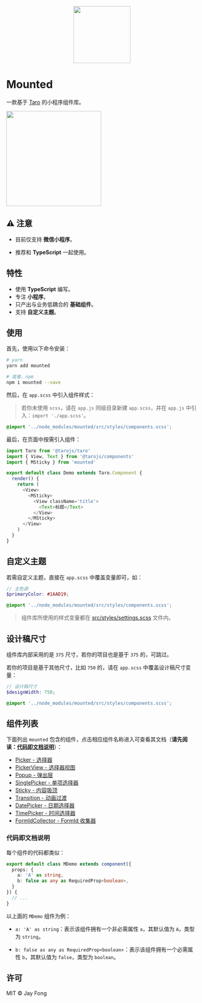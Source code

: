<p align="center">
  <img src="https://raw.githubusercontent.com/fjc0k/mounted/master/assets/logo.png" width="150" />
</p>

# Mounted

一款基于 [Taro](https://github.com/NervJS/taro) 的小程序组件库。

<img src="https://raw.githubusercontent.com/fjc0k/mounted/master/assets/weapp.jpg?v=1" width="250" />

## ⚠ 注意

- 目前仅支持 **微信小程序**。

- 推荐和 **TypeScript** 一起使用。

## 特性

- 使用 **TypeScript** 编写。
- 专注 **小程序**。
- 只产出与业务低耦合的 **基础组件**。
- 支持 **自定义主题**。

## 使用

首先，使用以下命令安装：

```bash
# yarn
yarn add mounted

# 或者，npm
npm i mounted --save
```

然后，在 `app.scss` 中引入组件样式：

> 若你未使用 `scss`，请在 `app.js` 同级目录新建 `app.scss`，并在 `app.js` 中引入：`import './app.scss'`。

```scss
@import '../node_modules/mounted/src/styles/components.scss';
```

最后，在页面中按需引入组件：

```js
import Taro from '@tarojs/taro'
import { View, Text } from '@tarojs/components'
import { MSticky } from 'mounted'

export default class Demo extends Taro.Component {
  render() {
    return (
      <View>
        <MSticky>
          <View className='title'>
            <Text>标题</Text>
          </View>
        </MSticky>
      </View>
    )
  }
}
```

## 自定义主题

若需自定义主题，直接在 `app.scss` 中覆盖变量即可，如：

```scss
// 主色调
$primaryColor: #1AAD19;

@import '../node_modules/mounted/src/styles/components.scss';
```

> 组件库所使用的样式变量都在 [src/styles/settings.scss](https://github.com/fjc0k/mounted/blob/master/src/styles/settings.scss) 文件内。

## 设计稿尺寸

组件库内部采用的是 `375` 尺寸，若你的项目也是基于 `375` 的，可跳过。

若你的项目是基于其他尺寸，比如 `750` 的，请在 `app.scss` 中覆盖设计稿尺寸变量：

```scss
// 设计稿尺寸
$designWidth: 750;

@import '../node_modules/mounted/src/styles/components.scss';
```

## 组件列表

下面列出 `mounted` 包含的组件，点击相应组件名称进入可查看其文档（**请先阅读：[代码即文档说明](#代码即文档说明)**）：

- [Picker - 选择器](https://github.com/fjc0k/mounted/blob/master/src/components/Picker/index.tsx#L8)
- [PickerView - 选择器视图](https://github.com/fjc0k/mounted/blob/master/src/components/PickerView/index.tsx#L40)
- [Popup - 弹出层](https://github.com/fjc0k/mounted/blob/master/src/components/Popup/index.tsx#L19)
- [SinglePicker - 单项选择器](https://github.com/fjc0k/mounted/blob/master/src/components/SinglePicker/index.tsx#L10)
- [Sticky - 内容吸顶](https://github.com/fjc0k/mounted/blob/master/src/components/Sticky/index.tsx#L9)
- [Transition - 动画过渡](https://github.com/fjc0k/mounted/blob/master/src/components/Transition/index.tsx#L14)
- [DatePicker - 日期选择器](https://github.com/fjc0k/mounted/blob/master/src/components/DatePicker/index.tsx#L21)
- [TimePicker - 时间选择器](https://github.com/fjc0k/mounted/blob/master/src/components/TimePicker/index.tsx#L18)
- [FormIdCollector - FormId 收集器](https://github.com/fjc0k/mounted/blob/master/src/components/FormIdCollector/index.tsx#L7)

### 代码即文档说明

每个组件的代码都类似：

```ts
export default class MDemo extends component({
  props: {
    a: 'A' as string,
    b: false as any as RequiredProp<boolean>,
  }
}) {
  // ...
}
```

以上面的 `MDemo` 组件为例：

- `a: 'A' as string`：表示该组件拥有一个非必需属性 `a`，其默认值为 `A`，类型为 `string`。

- `b: false as any as RequiredProp<boolean>`：表示该组件拥有一个必需属性 `b`，其默认值为 `false`，类型为 `boolean`。

## 许可

MIT © Jay Fong
